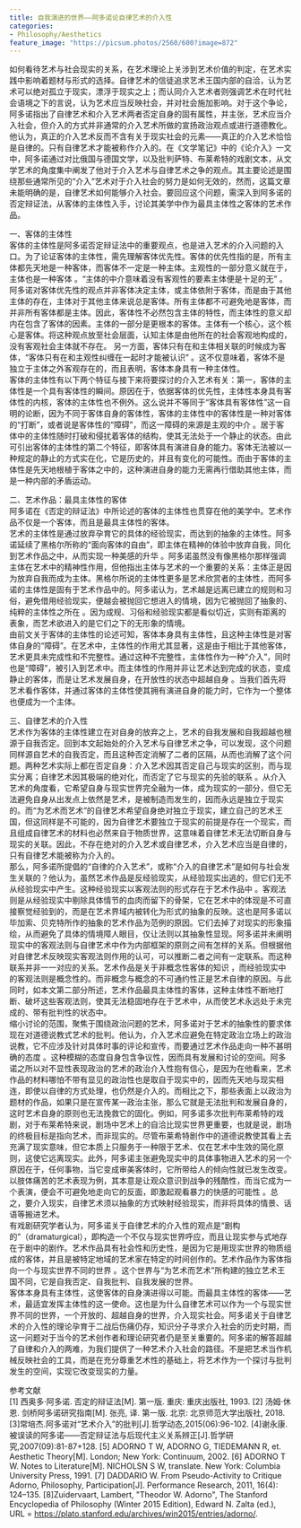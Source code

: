 ```yaml
---
title: 自我演进的世界——阿多诺论自律艺术的介入性
categories:
- Philosophy/Aesthetics
feature_image: "https://picsum.photos/2560/600?image=872"
---
```


如何看待艺术与社会现实的关系，在艺术理论上关涉到艺术价值的判定，在艺术实践中影响着题材与形式的选择。自律艺术的信徒追求艺术王国内部的自洽，认为艺术可以绝对孤立于现实，漂浮于现实之上；而认同介入艺术者则强调艺术在时代社会语境之下的言说，认为艺术应当反映社会，并对社会施加影响。对于这个争论，阿多诺指出了自律艺术和介入艺术两者否定自身的固有属性，并主张，艺术应当介入社会，但介入的方式并非通常的介入艺术所做的宣扬政治观点或进行道德教化。他认为，真正的介入艺术反而不含有关于现实社会的元素——真正的介入艺术恰恰是自律的。只有自律艺术才能被称作介入的。在《文学笔记》中的《论介入》一文中，阿多诺通过对比俄国与德国文学，以及批判萨特、布莱希特的戏剧文本，从文学艺术的角度集中阐发了他对于介入艺术与自律艺术之争的观点。其主要论述是围绕那些通常所见的“介入”艺术对于介入社会的努力是如何无效的，然而，这篇文章未能明确的是，自律艺术如何能够介入社会。要回应这个问题，需深入到阿多诺的否定辩证法，从客体的主体性入手，讨论其美学中作为最具主体性之客体的艺术作品。<br>

一、客体的主体性<br>
客体的主体性是阿多诺否定辩证法中的重要观点，也是进入艺术的介入问题的入口。为了论证客体的主体性，需先理解客体优先性。客体的优先性指的是，所有主体都先天地是一种客体，而客体不一定是一种主体。主观性的一部分意义就在于，主体也是一种客体 。“主体的中介意味着没有客观性的要素主体便是十足的无” 。阿多诺对客体优先性的观点并非客体决定主体，或主体依附于客体，而是由于其他主体的存在，主体对于其他主体来说总是客体。所有主体都不可避免地是客体，而并非所有客体都是主体。因此，客体性不必然包含主体的特性，而主体性的意义却内在包含了客体的因素。主体的一部分是更根本的客体。主体有一个核心，这个核心是客体。将这种观点放至社会层面，认知主体是由他所在的社会客观地构成的，没有客观社会主体就不存在。 另一方面，客体只有在和主体相关联的时候成为客体，“客体只有在和主观性纠缠在一起时才能被认识” 。这不仅意味着，客体不是独立于主体之外客观存在的，而且表明，客体本身具有一种主体性。<br>
客体的主体性有以下两个特征与接下来将要探讨的介入艺术有关：第一，客体的主体性是一个具有客体性的瞬间。原因在于，依据客体的优先性，主体性本身具有客体性的内核，客体的主体性也不例外。这么说并不等同于“客体具有客体性”这一自明的论断，因为不同于客体自身的客体性，客体的主体性中的客体性是一种对客体的“打断”，或者说是客体性的“障碍”，而这一障碍的来源是主观的中介 。居于客体中的主体性随时打破和侵扰着客体的结构，使其无法处于一个静止的状态。由此可引出客体的主体性的第二个特征，即客体具有演进自身的能力。客体无法被以一种规定的静止的方式实在化，它是历史的，并且有变化的可能性。而由于客体的主体性是先天地根植于客体之中的，这种演进自身的能力无需再行借助其他主体，而是一种内部的矛盾运动。<br>

二、艺术作品：最具主体性的客体<br>
阿多诺在《否定的辩证法》中所论述的客体的主体性也贯穿在他的美学中。艺术作品不仅是一个客体，而且是最具主体性的客体。<br>
艺术的主体性是通过放弃孕育它的具体的经验现实，而达到的抽象的主体性。阿多诺延续了黑格尔所称的“面向客体的自由”，即主体在精神的体验中放弃自我，同化到艺术作品之中，从而实现一种美感的升华 。阿多诺虽然没有像黑格尔那样强调主体在艺术中的精神性作用，但他指出主体与艺术的一个重要的关系：主体正是因为放弃自我而成为主体。黑格尔所说的主体性更多是艺术欣赏者的主体性，而阿多诺的主体性是固有于艺术作品中的。阿多诺认为，艺术越是远离已建立的规则和习俗，避免借用经验现实，便越会被抛回它想进入的情境，因为它被抛回了抽象的、纯粹的主体性之所在 。因为成规、习俗和经验现实都是看似切近，实则有距离的表象，而艺术欲进入的是它们之下的无形象的情境。<br>
由前文关于客体的主体性的论述可知，客体本身具有主体性，且这种主体性是对客体自身的“障碍”。在艺术中，主体性的作用尤其显著，这是由于相比于其他客体，艺术更具未完成性和不完整性。通过这种不完整性，主体性作为一种“介入”，同时也是“障碍”，被引入到艺术中。而主体性的作用并非让艺术达到完成的状态，变成静止的客体，而是让艺术发展自身，在开放性的状态中超越自身 。当我们首先将艺术看作客体，并通过客体的主体性使其拥有演进自身的能力时，它作为一个整体也便成为一个主体。<br>

三、自律艺术的介入性<br>
艺术作为客体的主体性建立在对自身的放弃之上，艺术的自我发展和自我超越也根源于自我否定。回到本文起始处的介入艺术与自律艺术之争，可以发现，这个问题同样源自艺术的自我否定，而且这种否定消解了二者的区隔，从而也消解了这个问题。两种艺术实际上都在否定自身：介入艺术因其否定自己与现实的区别，而与现实分离；自律艺术因其极端的绝对化，而否定了它与现实的先验的联系 。从介入艺术的角度看，它希望自身与现实世界完全融为一体，成为现实的一部分，但它无法避免自身从出发点上依然是艺术，是被制造而发生的，因而永远是独立于现实的。而“为艺术而艺术”的自律艺术希望自身绝对独立于现实，建立自己的艺术王国，但这同样是不可能的，因为自律艺术要独立于现实的前提是存在一个现实，而且组成自律艺术的材料也必然来自于物质世界，这意味着自律艺术无法切断自身与现实的关联。因此，不存在绝对的介入艺术或自律艺术，介入艺术应当是自律的，只有自律艺术能被称为介入的。<br>
那么，阿多诺所提倡的“自律的介入艺术”，或称“介入的自律艺术”是如何与社会发生关联的？他认为，虽然艺术作品是反经验现实，从经验现实出逃的，但它们无不从经验现实中产生。这种经验现实以客观法则的形式存在于艺术作品中 。客观法则是从经验现实中剔除具体情节的血肉而留下的骨架，它在艺术中的体现是不可直接察觉经验到的，而是在艺术界域内被转化为形式的抽象的反映。这也是阿多诺以毕加索、贝克特所作的抽象的艺术作品为范例的原因。它们去掉了对现实的形象描绘，从而避免了具体的情境障人眼目，仅让法则以其抽象性显现。阿多诺并未阐明现实中的客观法则与自律艺术中作为内部框架的原则之间有怎样的关系。但根据他对自律艺术反映现实客观法则作用的认可，可以推断二者之间有一定联系。而这种联系并非一一对应的关系。艺术作品是关于非概念性客体的知识 ，而经验现实中的客观法则是概念性的。而非概念与概念的不可通约性正是艺术自律的原因。与此同时，如本文第二部分所述，艺术作品最具主体性的客体，这种主体性不断地打断、破坏这些客观法则，使其无法稳固地存在于艺术中，从而使艺术永远处于未完成的、带有批判性的状态中。<br>
缩小讨论的范围，聚焦于围绕政治问题的艺术，阿多诺对于艺术的抽象性的要求体现在对道德说教式艺术的批判。他认为，介入艺术应避免在特定政治立场上的政治说教，它不应涉及针对具体时事的评论和宣传，而要通过艺术作品走向一种不甚明确的态度 。这种模糊的态度自身包含争议性，因而具有发展和讨论的空间。阿多诺之所以对不显性表现政治的艺术的政治介入性抱有信心，是因为在他看来，艺术作品的材料哪怕不带有显见的政治性也是取自于现实中的，因而先天地与现实相连，即使以自律的方式处理，也仍然是介入的。而相比之下，那些表面上以政治为题材的作品，如果只是在宣传某一政治主张，那么它就是无法批判和发展自身的，这时艺术自身的原则也无法挽救它的固化。例如，阿多诺多次批判布莱希特的戏剧，对于布莱希特来说，剧场中艺术上的自洽比现实世界更重要，也就是说，剧场的终极目标是指向艺术，而非现实的。尽管布莱希特剧作中的道德说教使其看上去充满了现实意味，但它本质上只服务于一种限于艺术、仅在艺术中生效的简化原则，这使它远离现实。此外，阿多诺主张避免现实中的具体事物进入艺术的另一个原因在于，任何事物，当它变成审美客体时，它所带给人的倾向性就已发生改变。以肢体痛苦的艺术表现为例，其本意是让观众意识到战争的残酷性，而当它成为一个表演，便会不可避免地走向它的反面，即激起观看暴力的快感的可能性 。总之，要介入现实，自律艺术须以抽象的方式映射经验现实，而非将具体的情景、话语等搬进艺术。<br>
有戏剧研究学者认为，阿多诺关于自律艺术的介入性的观点是“剧构的”（dramaturgical），即构造一个不仅与现实世界呼应，而且让现实参与式地存在于剧中的剧作。艺术作品具有社会性和历史性，是因为它是用现实世界的物质组成的客体，并且是被特定地域的艺术家在特定的时间创作的。艺术作品作为客体指向一个与现实世界不同的世界 。这个世界与“为艺术而艺术”所构建的独立艺术王国不同，它是自我否定、自我批判、自我发展的世界。<br>
客体本身具有主体性，这使客体的自身演进得以可能。而最具主体性的客体——艺术，最适宜发挥主体性的这一使命。这也是为什么自律艺术可以作为一个与现实世界不同的世界，一个开放的、超越自身的世界，介入现实社会。阿多诺关于自律艺术的介入性的理论孕育于二战后伤痛仍存，知识分子寻求介入社会的历史时期，而这一问题对于当今的艺术创作者和理论研究者仍是至关重要的。阿多诺的解答超越了自律和介入的两难，为我们提供了一种艺术介入社会的路径。不是把艺术当作机械反映社会的工具，而是在充分尊重艺术性的基础上，将艺术作为一个探讨与批判发生的空间，实现它改变现实的力量。<br>


参考文献<br>
[1]	西奥多·阿多诺. 否定的辩证法[M]. 第一版. 重庆: 重庆出版社, 1993.
[2]	汤姆·休恩. 剑桥阿多诺研究指南[M]. 张亮, 译. 第一版. 北京: 北京师范大学出版社, 2018.
[3]常培杰.阿多诺对“艺术介入”的批判[J].哲学动态,2015(06):96-102.
[4]谢永康.被误读的阿多诺——否定辩证法与后现代主义关系辨正[J].哲学研究,2007(09):81-87+128.
[5]	ADORNO T W, ADORNO G, TIEDEMANN R, et. Aesthetic Theory[M]. London; New York: Continuum, 2002.
[6]	ADORNO T W. Notes to Literature[M]. NICHOLSN S W, translate. New York: Columbia University Press, 1991.
[7]	DADDARIO W. From Pseudo-Activity to Critique Adorno, Philosophy, Participation[J]. Performance Research, 2011, 16(4): 124–135.
[8]Zuidervaart, Lambert, "Theodor W. Adorno", The Stanford Encyclopedia of Philosophy (Winter 2015 Edition), Edward N. Zalta (ed.), URL = <https://plato.stanford.edu/archives/win2015/entries/adorno/>.
